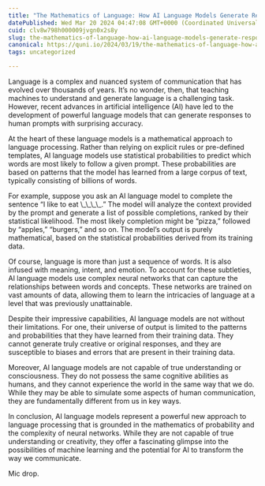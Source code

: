 ```yaml
---
title: "The Mathematics of Language: How AI Language Models Generate Responses"
datePublished: Wed Mar 20 2024 04:47:08 GMT+0000 (Coordinated Universal Time)
cuid: clv8w798h000009jvgn0x2s8y
slug: the-mathematics-of-language-how-ai-language-models-generate-responses
canonical: https://quni.io/2024/03/19/the-mathematics-of-language-how-ai-language-models-generate-responses/
tags: uncategorized

---
```


Language is a complex and nuanced system of communication that has evolved over thousands of years. It’s no wonder, then, that teaching machines to understand and generate language is a challenging task. However, recent advances in artificial intelligence (AI) have led to the development of powerful language models that can generate responses to human prompts with surprising accuracy.

At the heart of these language models is a mathematical approach to language processing. Rather than relying on explicit rules or pre-defined templates, AI language models use statistical probabilities to predict which words are most likely to follow a given prompt. These probabilities are based on patterns that the model has learned from a large corpus of text, typically consisting of billions of words.

For example, suppose you ask an AI language model to complete the sentence “I like to eat \\\_\\\_\\\_\\\_.” The model will analyze the context provided by the prompt and generate a list of possible completions, ranked by their statistical likelihood. The most likely completion might be “pizza,” followed by “apples,” “burgers,” and so on. The model’s output is purely mathematical, based on the statistical probabilities derived from its training data.

Of course, language is more than just a sequence of words. It is also infused with meaning, intent, and emotion. To account for these subtleties, AI language models use complex neural networks that can capture the relationships between words and concepts. These networks are trained on vast amounts of data, allowing them to learn the intricacies of language at a level that was previously unattainable.

Despite their impressive capabilities, AI language models are not without their limitations. For one, their universe of output is limited to the patterns and probabilities that they have learned from their training data. They cannot generate truly creative or original responses, and they are susceptible to biases and errors that are present in their training data.

Moreover, AI language models are not capable of true understanding or consciousness. They do not possess the same cognitive abilities as humans, and they cannot experience the world in the same way that we do. While they may be able to simulate some aspects of human communication, they are fundamentally different from us in key ways.

In conclusion, AI language models represent a powerful new approach to language processing that is grounded in the mathematics of probability and the complexity of neural networks. While they are not capable of true understanding or creativity, they offer a fascinating glimpse into the possibilities of machine learning and the potential for AI to transform the way we communicate.

Mic drop.